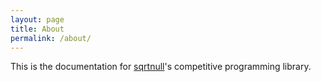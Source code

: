 ```yaml
---
layout: page
title: About
permalink: /about/
---
```


This is the documentation for [sqrtnull](https://atcoder.jp/users/zln)'s competitive programming library.

